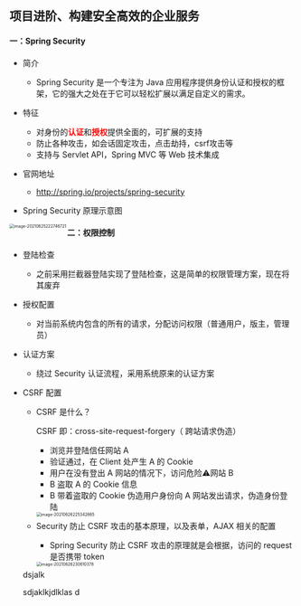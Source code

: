 ## 项目进阶、构建安全高效的企业服务

#### 一：Spring Security

- 简介
  - Spring Security 是一个专注为 Java 应用程序提供身份认证和授权的框架，它的强大之处在于它可以轻松扩展以满足自定义的需求。
- 特征
  - 对身份的<strong style="color: red">认证</strong>和<strong style="color: red">授权</strong>提供全面的，可扩展的支持
  - 防止各种攻击，如会话固定攻击，点击劫持，csrf攻击等
  - 支持与 Servlet API，Spring MVC 等 Web 技术集成
- 官网地址
  - http://spring.io/projects/spring-security

- Spring Security 原理示意图

<img src="https://tva1.sinaimg.cn/large/008i3skNgy1gruvs7gw6ij31ql0u0do2.jpg" alt="image-20210625222746721" style="zoom:50%;" align="left"/>



#### 二：权限控制

- 登陆检查

  - 之前采用拦截器登陆实现了登陆检查，这是简单的权限管理方案，现在将其废弃

- 授权配置

  - 对当前系统内包含的所有的请求，分配访问权限（普通用户，版主，管理员）

- 认证方案

  - 绕过 Security 认证流程，采用系统原来的认证方案

- CSRF 配置

  - CSRF  是什么？

    CSRF 即：cross-site-request-forgery（ 跨站请求伪造）

    - 浏览并登陆信任网站 A
    - 验证通过，在 Client 处产生 A 的 Cookie
    - 用户在没有登出 A 网站的情况下，访问危险⚠️网站 B
    - B 盗取 A 的 Cookie 信息
    - B 带着盗取的 Cookie 伪造用户身份向 A 网站发出请求，伪造身份登陆

    <img src="https://tva1.sinaimg.cn/large/008i3skNgy1grw25imb4kj30xk0u00wx.jpg" alt="image-20210626225342665" style="zoom:50%;" align="left"/>

  - Security 防止 CSRF 攻击的基本原理，以及表单，AJAX 相关的配置

    - Spring Security 防止 CSRF 攻击的原理就是会根据，访问的 request 是否携带 token

    <img src="https://tva1.sinaimg.cn/large/008i3skNgy1grw2iaggp2j30w20u0gre.jpg" alt="image-20210626230610378" style="zoom:50%;" align="left"/>

  dsjalk 

  sdjaklkjdlklas d

